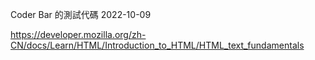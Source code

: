 Coder Bar 的測試代碼
2022-10-09


https://developer.mozilla.org/zh-CN/docs/Learn/HTML/Introduction_to_HTML/HTML_text_fundamentals
